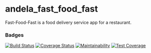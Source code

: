 # andela_fast_food_fast

Fast-Food-Fast is a food delivery service app for a restaurant.

### Badges

[![Build Status](https://travis-ci.com/SokoPaulSokool/andela_fast_food_fast.svg?branch=challenge2)](https://travis-ci.com/SokoPaulSokool/andela_fast_food_fast)
[![Coverage Status](https://coveralls.io/repos/github/SokoPaulSokool/andela_fast_food_fast/badge.svg?branch=challenge2)](https://coveralls.io/github/SokoPaulSokool/andela_fast_food_fast?branch=challenge2)
[![Maintainability](https://api.codeclimate.com/v1/badges/f54c04080b3da2fdc162/maintainability)](https://codeclimate.com/github/SokoPaulSokool/andela_fast_food_fast/maintainability)
[![Test Coverage](https://api.codeclimate.com/v1/badges/f54c04080b3da2fdc162/test_coverage)](https://codeclimate.com/github/SokoPaulSokool/andela_fast_food_fast/test_coverage)
